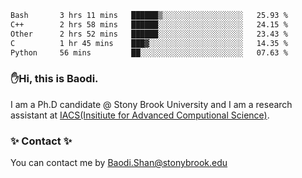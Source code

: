 <!--START_SECTION:waka-->

```txt
Bash       3 hrs 11 mins   ██████▒░░░░░░░░░░░░░░░░░░   25.93 %
C++        2 hrs 58 mins   ██████░░░░░░░░░░░░░░░░░░░   24.15 %
Other      2 hrs 52 mins   ██████░░░░░░░░░░░░░░░░░░░   23.43 %
C          1 hr 45 mins    ███▓░░░░░░░░░░░░░░░░░░░░░   14.35 %
Python     56 mins         ██░░░░░░░░░░░░░░░░░░░░░░░   07.63 %
```

<!--END_SECTION:waka-->

### ✋Hi, this is Baodi. 

I am a Ph.D candidate @ Stony Brook University and I am a research assistant at [IACS(Insitiute for Advanced Computional Science)](https://iacs.stonybrook.edu/).

### ✨ Contact ✨

You can contact me by [Baodi.Shan@stonybrook.edu](mailto:Baodi.Shan@stonybrook.edu)





<!--
[![Anurag's GitHub stats](https://github-readme-stats.vercel.app/api?username=lwshanbd&theme=jolly&show_icons=true&count_private=true&include_all_commits=true)](https://github.com/anuraghazra/github-readme-stats)
**lwshanbd/lwshanbd** is a ✨ _special_ ✨ repository because its `README.md` (this file) appears on your GitHub profile.

Here are some ideas to get you started:

- 🔭 I’m currently working on ...
- 🌱 I’m currently learning ...
- 👯 I’m looking to collaborate on ...
- 🤔 I’m looking for help with ...
- 💬 Ask me about ...
- 📫 How to reach me: ...
- 😄 Pronouns: ...
- ⚡ Fun fact: ...
-->
